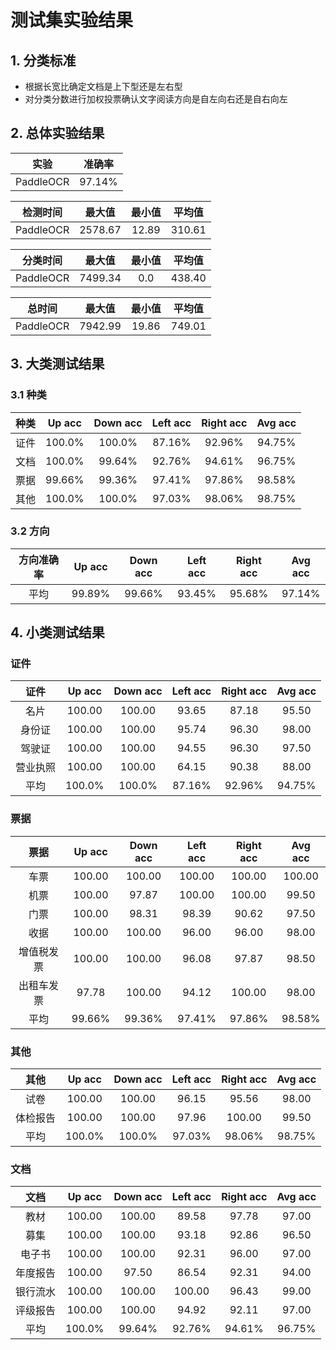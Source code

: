 # 测试集实验结果

## 1. 分类标准
- 根据长宽比确定文档是上下型还是左右型
- 对分类分数进行加权投票确认文字阅读方向是自左向右还是自右向左

## 2. 总体实验结果

| 实验           | 准确率 |
|:-------------:|:------:|
| PaddleOCR     | 97.14% |

| 检测时间  | 最大值   | 最小值 | 平均值 |
|:---------:|:-------:|:------:|:------:|
| PaddleOCR | 2578.67 |  12.89 | 310.61 |

| 分类时间  | 最大值   | 最小值 | 平均值 |
|:---------:|:-------:|:------:|:------:|
| PaddleOCR | 7499.34 |    0.0 | 438.40 |

| 总时间          | 最大值   | 最小值 | 平均值 |
|:---------------:|:-------:|:------:|:------:|
| PaddleOCR       | 7942.99 |  19.86 | 749.01 |

## 3. 大类测试结果

### 3.1 种类

| 种类            | Up acc | Down acc | Left acc | Right acc | Avg acc |
|:---------------:|:------:|:--------:|:--------:|:---------:|:-------:|
| 证件            | 100.0% |  100.0% |    87.16% |    92.96% |  94.75% |
| 文档            | 100.0% |  99.64% |    92.76% |    94.61% |  96.75% |
| 票据            | 99.66% |  99.36% |    97.41% |    97.86% |  98.58% |
| 其他            | 100.0% |  100.0% |    97.03% |    98.06% |  98.75% |

### 3.2 方向

| 方向准确率      | Up acc | Down acc | Left acc | Right acc | Avg acc |
|:-------------:|:------:|:--------:|:--------:|:---------:|:-------:|
| 平均           | 99.89% |  99.66%  |  93.45%  |   95.68%  |  97.14% |

## 4. 小类测试结果

### 证件

| 证件            | Up acc | Down acc | Left acc | Right acc | Avg acc |
|:--------------:|:------:|:---------:|:-------:|:---------:|:-------:|
| 名片 |  100.00 | 100.00 | 93.65 | 87.18 | 95.50 |
| 身份证 |  100.00 | 100.00 | 95.74 | 96.30 | 98.00 |
| 驾驶证 |  100.00 | 100.00 | 94.55 | 96.30 | 97.50 |
| 营业执照 |  100.00 | 100.00 | 64.15 | 90.38 | 88.00 |
| 平均            | 100.0% |  100.0% |    87.16% |    92.96% |  94.75% |

### 票据

| 票据           | Up acc | Down acc | Left acc | Right acc | Avg acc |
|:-------------:|:------:|:--------:|:--------:|:---------:|:-------:|
| 车票 |  100.00 | 100.00 | 100.00 | 100.00 | 100.00 |
| 机票 |  100.00 | 97.87 | 100.00 | 100.00 | 99.50 |
| 门票 |  100.00 | 98.31 | 98.39 | 90.62 | 97.50 |
| 收据 |  100.00 | 100.00 | 96.00 | 96.00 | 98.00 |
| 增值税发票 |  100.00 | 100.00 | 96.08 | 97.87 | 98.50 |
| 出租车发票 |  97.78 | 100.00 | 94.12 | 100.00 | 98.00 |
| 平均            | 99.66% |  99.36% |    97.41% |    97.86% |  98.58% |

### 其他

| 其他            | Up acc | Down acc | Left acc | Right acc | Avg acc |
|:--------------:|:------:|:---------:|:-------:|:---------:|:-------:|
| 试卷 |  100.00 | 100.00 | 96.15 | 95.56 | 98.00 |
| 体检报告 |  100.00 | 100.00 | 97.96 | 100.00 | 99.50 |
| 平均            | 100.0% |  100.0% |    97.03% |    98.06% |  98.75% |

### 文档

| 文档            | Up acc | Down acc | Left acc | Right acc | Avg acc |
|:--------------:|:------:|:---------:|:-------:|:---------:|:-------:|
| 教材 |  100.00 | 100.00 | 89.58 | 97.78 | 97.00 |
| 募集 |  100.00 | 100.00 | 93.18 | 92.86 | 96.50 |
| 电子书 |  100.00 | 100.00 | 92.31 | 96.00 | 97.00 |
| 年度报告 |  100.00 | 97.50 | 86.54 | 92.31 | 94.00 |
| 银行流水 |  100.00 | 100.00 | 100.00 | 96.43 | 99.00 |
| 评级报告 |  100.00 | 100.00 | 94.92 | 92.11 | 97.00 |
| 平均            | 100.0% |  99.64% |    92.76% |    94.61% |  96.75% |

